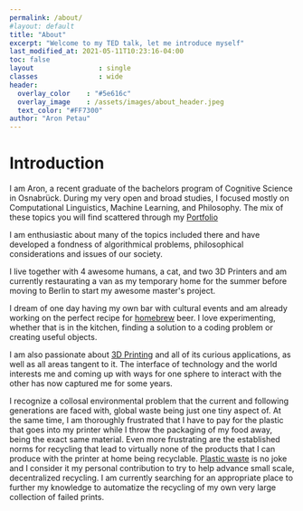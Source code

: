 ```yaml
---
permalink: /about/
#layout: default
title: "About"
excerpt: "Welcome to my TED talk, let me introduce myself"
last_modified_at: 2021-05-11T10:23:16-04:00
toc: false
layout                : single
classes               : wide
header:
  overlay_color    : "#5e616c"
  overlay_image    : /assets/images/about_header.jpeg
  text_color: "#FF7300"
author: "Aron Petau"
---
```



# Introduction

I am Aron, a recent graduate of the bachelors program of Cognitive Science in Osnabrück. 
During my very open and broad studies, I focused mostly on Computational Linguistics, Machine Learning, and Philosophy.
The mix of these topics you will find scattered through my [Portfolio](/portfolio/)

I am enthusiastic about many of the topics included there and have developed a fondness of algorithmical problems, philosophical considerations and issues of our society. 

I live together with 4 awesome humans, a cat, and two 3D Printers and am currently restaurating a van as my temporary home for the summer before moving to Berlin to start my awesome master's project.

I dream of one day having my own bar with cultural events and am already working on the perfect recipe for [homebrew](/homebrew/) beer. I love experimenting, whether that is in the kitchen, finding a solution to a coding problem or creating useful objects. 

I am also passionate about [3D Printing](/printing/) and all of its curious applications, as well as all areas tangent to it.
The interface of technology and the world interests me and coming up with ways for one sphere to interact with the other has now captured me for some years. 

I recognize a collosal environmental problem that the current and following generations are faced with, global waste being just one tiny aspect of.
At the same time, I am thoroughly frustrated that I have to pay for the plastic that goes into my printer while I throw the packaging of my food away, being the exact same material.
Even more frustrating are the established norms for recycling that lead to virtually none of the products that I can produce with the printer at home being recyclable.
[Plastic waste](/plastic-recycling/) is no joke and I consider it my personal contribution to try to help advance small scale, decentralized recycling.
I am currently searching for an appropriate place to further my knowledge to automatize the recycling of my own very large collection of failed prints.


